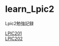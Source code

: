 # learn_Lpic2
Lpic2勉強記録  

[LPIC201](https://github.com/kazuaki-gotou/learn_Lpic2/tree/main/LPIC201)  
[LPIC202](https://github.com/kazuaki-gotou/learn_Lpic2/tree/main/LPIC202)  